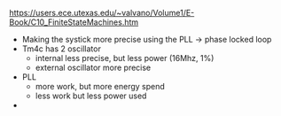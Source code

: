 https://users.ece.utexas.edu/~valvano/Volume1/E-Book/C10_FiniteStateMachines.htm

* Making the systick more precise using the PLL -> phase locked loop
* Tm4c has 2 oscillator
    * internal less precise, but less power (16Mhz, 1%)
    * external  oscillator more precise
* PLL
    * more work, but more energy spend
    * less work but less power used
* 
